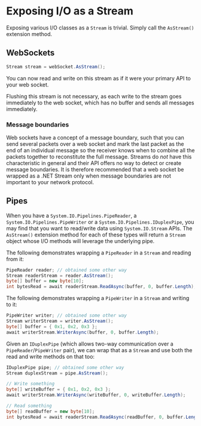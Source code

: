 # Exposing I/O as a Stream

Exposing various I/O classes as a `Stream` is trivial. Simply call the `AsStream()` extension method.

## WebSockets

```cs
Stream stream = webSocket.AsStream();
```

You can now read and write on this stream as if it were your primary API to your web socket.

Flushing this stream is not necessary, as each write to the stream goes immediately
to the web socket, which has no buffer and sends all messages immediately.

### Message boundaries

Web sockets have a concept of a message boundary, such that you can send several packets
over a web socket and mark the last packet as the end of an individual message so the receiver
knows when to combine all the packets together to reconstitute the full message.
Streams do *not* have this characteristic in general and their API offers no way to
detect or create message boundaries. It is therefore recommended that a web socket be wrapped
as a .NET Stream only when message boundaries are not important to your network protocol.


## Pipes

When you have a `System.IO.Pipelines.PipeReader`, a
`System.IO.Pipelines.PipeWriter` or a `System.IO.Pipelines.IDuplexPipe`,
you may find that you want to read/write data using `System.IO.Stream` APIs.
The `AsStream()` extension method for each of these types will return a `Stream` object
whose I/O methods will leverage the underlying pipe.

The following demonstrates wrapping a `PipeReader` in a `Stream` and reading from it:

```cs
PipeReader reader; // obtained some other way
Stream readerStream = reader.AsStream();
byte[] buffer = new byte[10];
int bytesRead = await readerStream.ReadAsync(buffer, 0, buffer.Length);
```

The following demonstrates wrapping a `PipeWriter` in a `Stream` and writing to it:

```cs
PipeWriter writer; // obtained some other way
Stream writerStream = writer.AsStream();
byte[] buffer = { 0x1, 0x2, 0x3 };
await writerStream.WriterAsync(buffer, 0, buffer.Length);
```

Given an `IDuplexPipe` (which allows two-way communication over a `PipeReader`/`PipeWriter` pair),
we can wrap that as a `Stream` and use both the read and write methods on that too:

```cs
IDuplexPipe pipe; // obtained some other way
Stream duplexStream = pipe.AsStream();

// Write something
byte[] writeBuffer = { 0x1, 0x2, 0x3 };
await writerStream.WriterAsync(writeBuffer, 0, writeBuffer.Length);

// Read something
byte[] readBuffer = new byte[10];
int bytesRead = await readerStream.ReadAsync(readBuffer, 0, buffer.Length);
```
